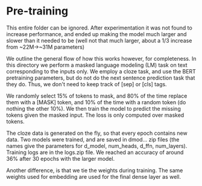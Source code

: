 # Pre-training

This entire folder can be ignored. After experimentation it was not found to increase performance, and ended up making the model much larger and slower than it needed to be (well not that much larger, about a 1/3 increase from ~22M->~31M parameters)

We outline the general flow of how this works however, for completeness. In this directory we perform a masked language modeling (LM) task on text corresponding to the inputs only. We employ a cloze task, and use the BERT pretraining parameters, but do not do the next sentence prediction task that they do. Thus, we don't need to keep track of [sep] or [cls] tags.

We randomly select 15% of tokens to mask, and 80% of the time replace them with a [MASK] token, and 10% of the time with a random token (do nothing the other 10%). We then train the model to predict the missing tokens given the masked input. The loss is only computed over masked tokens.

The cloze data is generated on the fly, so that every epoch contains new data. Two models were trained, and are saved in dmod... zip files (the names give the parameters for d_model, num_heads, d_ffn, num_layers). Training logs are in the logs.zip file. We reached an accuracy of around 36% after 30 epochs with the larger model.

Another difference, is that we tie the weights during training. The same weights used for embedding are used for the final dense layer as well.
